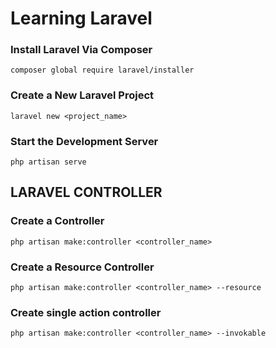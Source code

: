 # **Learning Laravel**

### Install Laravel Via Composer

    composer global require laravel/installer

### Create a New Laravel Project

    laravel new <project_name>

### Start the Development Server

    php artisan serve

## **LARAVEL CONTROLLER**

### Create a Controller

    php artisan make:controller <controller_name>

### Create a Resource Controller

    php artisan make:controller <controller_name> --resource

### Create single action controller

    php artisan make:controller <controller_name> --invokable


